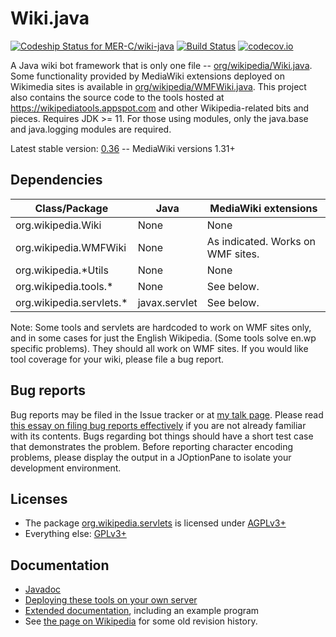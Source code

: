 # Wiki.java

[ ![Codeship Status for MER-C/wiki-java](https://codeship.com/projects/46dd6420-bb60-0132-1d73-5ea58638974e/status?branch=master)](https://codeship.com/projects/72144)
[![Build Status](https://travis-ci.org/MER-C/wiki-java.svg?branch=master)](https://travis-ci.org/MER-C/wiki-java?branch=master)
[![codecov.io](http://codecov.io/github/MER-C/wiki-java/coverage.svg?branch=master)](http://codecov.io/github/MER-C/wiki-java?branch=master)


A Java wiki bot framework that is only one file -- [org/wikipedia/Wiki.java](src/org/wikipedia/Wiki.java).
Some functionality provided by MediaWiki extensions deployed on Wikimedia sites
is available in [org/wikipedia/WMFWiki.java](src/org/wikipedia/WMFWiki.java). 
This project also contains the source code to the tools hosted at 
https://wikipediatools.appspot.com and other Wikipedia-related bits and pieces. 
Requires JDK >= 11. For those using modules, only the java.base and java.logging
modules are required.

Latest stable version: [0.36](https://github.com/MER-C/wiki-java/releases/tag/0.36) -- 
MediaWiki versions 1.31+

## Dependencies

| Class/Package            | Java          | MediaWiki extensions |
| ------------------------ |-------------- | -------------------- |
| org.wikipedia.Wiki       | None          | None                 |
| org.wikipedia.WMFWiki    | None          | As indicated. Works on WMF sites. |
| org.wikipedia.*Utils     | None          | None                 |
| org.wikipedia.tools.*    | None          | See below.           |
| org.wikipedia.servlets.* | javax.servlet | See below.           |

Note: Some tools and servlets are hardcoded to work on WMF sites only, and in
some cases for just the English Wikipedia. (Some tools solve en.wp specific
problems). They should all work on WMF sites. If you would like tool coverage 
for your wiki, please file a bug report.

## Bug reports

Bug reports may be filed in the Issue tracker or at [my talk page](https://en.wikipedia.org/wiki/User_talk:MER-C). 
Please read [this essay on filing bug reports effectively](http://www.chiark.greenend.org.uk/~sgtatham/bugs.html)
if you are not already familiar with its contents. Bugs regarding bot things
should have a short test case that demonstrates the problem. Before reporting 
character encoding problems, please display the output in a JOptionPane to 
isolate your development environment.

## Licenses

* The package [org.wikipedia.servlets](src/org/wikipedia/servlets) is licensed 
  under [AGPLv3+](COPYING.AGPL)
* Everything else: [GPLv3+](COPYING.GPL)

## Documentation

* [Javadoc](https://wikipediatools.appspot.com/doc/index.html)
* [Deploying these tools on your own server](src/org/wikipedia/servlets/package-info.java)
* [Extended documentation](https://github.com/MER-C/wiki-java/wiki/Extended-documentation),
  including an example program
* See [the page on Wikipedia](https://en.wikipedia.org/wiki/User:MER-C/Wiki.java)
  for some old revision history.
